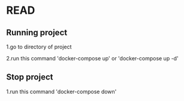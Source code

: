 # READ

## Running project

1.go to directory of project

2.run this command 'docker-compose up' or 'docker-compose up -d'

## Stop project

1.run this command 'docker-compose down'